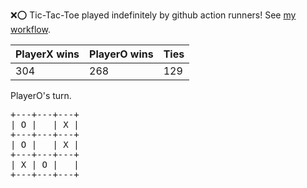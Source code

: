 :x::o: Tic-Tac-Toe played indefinitely by github action runners! See [my workflow](.github/workflows/play.yaml).

|PlayerX wins|PlayerO wins|Ties|
|-|-|-|
|304|268|129|

PlayerO's turn.

<pre>
+---+---+---+
| O |   | X |
+---+---+---+
| O |   | X |
+---+---+---+
| X | O |   |
+---+---+---+
</pre>